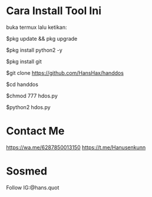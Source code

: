 # Cara Install Tool Ini
buka termux lalu ketikan:

$pkg update && pkg upgrade

$pkg install python2 -y

$pkg install git

$git clone https://github.com/HansHax/handdos

$cd handdos

$chmod 777 hdos.py

$python2 hdos.py

# Contact Me
https://wa.me/6287850013150
https://t.me/Hanusenkunn

# Sosmed
Follow IG:@hans.quot
